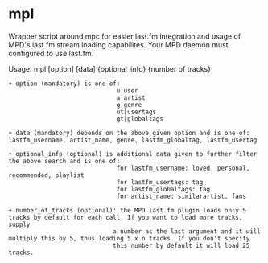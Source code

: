 mpl
===

Wrapper script around mpc for easier last.fm integration and usage of MPD's last.fm stream loading capabilites.
Your MPD daemon must configured to use last.fm.

Usage: mpl [option] [data] {optional_info} {number of tracks}

    + option (mandatory) is one of:
                                  u|user
                                  a|artist
                                  g|genre
                                  ut|usertags
                                  gt|globaltags

    + data (mandatory) depends on the above given option and is one of: lastfm_username, artist_name, genre, lastfm_globaltag, lastfm_usertag

    + optional_info (optional) is additional data given to further filter the above search and is one of:
                                  for lastfm_username: loved, personal, recommended, playlist
                                  for lastfm_usertags: tag
                                  for lastfm_globaltags: tag
                                  for artist_name: similarartist, fans

    + number_of_tracks (optional): the MPD last.fm plugin loads only 5 tracks by default for each call. If you want to load more tracks, supply
                                 a number as the last argument and it will multiply this by 5, thus loading 5 x n tracks. If you don't specify
                                 this number by default it will load 25 tracks.
